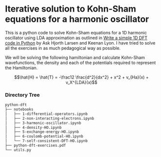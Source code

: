# Iterative solution to Kohn-Sham equations for a harmonic oscillator
This is a python code to solve Kohn-Sham equations for a 1D harmonic oscillator using LDA approximation as outlined in  [Write a simple 1D DFT code in Python](http://dcwww.camd.dtu.dk/~askhl/files/python-dft-exercises.pdf) by Ask Hjorth Larsen and Keenan Lyon. I have tried to solve all the exercises in as much pedagogical way as possible.

We will be solving the following hamiltonian and calculate Kohn-Sham wavefunctions, the density and each of the potentials required to represent the Hamiltonian. 

$$\hat{H} = \hat{T} = -\frac12 \frac{d^2}{dx^2} + x^2 + v_{Ha}(x) + v_X^{LDA}(x)$$
### Directory Tree
```bash
python-dft
├── notebooks
│   ├── 1-differential-operators.ipynb
│   ├── 2-non-interacting-electrons.ipynb
│   ├── 3-harmonic-oscillator.ipynb
│   ├── 4-density-HO.ipynb
│   ├── 5-exchange-energy-HO.ipynb
│   ├── 6-coulomb-potential-HO.ipynb
│   └── 7-self-consistent-DFT-HO.ipynb
├── python-dft-exercises.pdf
└── utils.py
```
